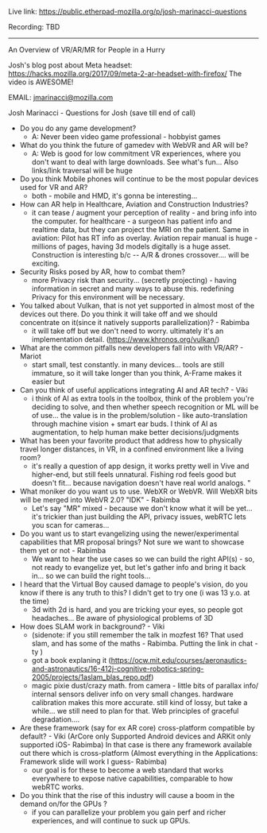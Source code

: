 Live link: https://public.etherpad-mozilla.org/p/josh-marinacci-questions

Recording: TBD

----------------------------------------------------------------------------------

An Overview of VR/AR/MR for People in a Hurry

Josh's blog post about Meta headset: https://hacks.mozilla.org/2017/09/meta-2-ar-headset-with-firefox/
The video is AWESOME! 

EMAIL: jmarinacci@mozilla.com

Josh Marinacci - Questions for Josh (save till end of call)

- Do you do any game development?
  - A: Never been video game professional - hobbyist games
- What do you think the future of gamedev with WebVR and AR will be?
  - A: Web is good for low commitment VR experiences, where you don't want to deal with large downloads. See what's fun... Also links/link traversal will be huge
- Do you think Mobile phones will continue to be the most popular devices used for VR and AR?
  - both - mobile and HMD, it's gonna be interesting... 
- How can AR help in Healthcare, Aviation and Construction Industries?
  - it can tease / augment your perception of reality - and bring info into the computer. for healthcare - a surgeon has patient info and realtime data, but they can project the MRI on the patient. Same in aviation: Pilot has RT info as overlay. Aviation repair manual is huge - millions of pages, having 3d models digitally is a huge asset. Construction is interesting b/c -- A/R & drones crossover.... will be exciting. 
- Security Risks posed by AR, how to combat them?
  - more Privacy risk than security...  (secretly projecting) - having information in secret and many ways to abuse this. redefining Privacy for this environment will be necessary.
- You talked about Vulkan, that is not yet supported in almost most of the devices out there. Do you think it will take off and we should concentrate on it(since it natively supports parallelization)? - Rabimba
  - it will take off but we don't need to worry. ultimately it's an implementation detail. (https://www.khronos.org/vulkan/)
- What are the common pitfalls new developers fall into with VR/AR? - Mariot
  - start small, test constantly. in many devices... tools are still immature, so it will take longer than you think, A-Frame makes it easier but 
- Can you think of useful applications integrating AI and AR tech? - Viki
  - i think of AI as extra tools in the toolbox, think of the problem you're deciding to solve, and then whether speech recognition or ML will be of use... the value is in the problem/solution - like auto-translation through machine vision + smart ear buds. I think of AI as augmentation, to help human make better decisions/judgments
- What has been your favorite product that address how to physically travel longer distances, in VR, in a confined environment like a living room?
  - it's really a question of app design, it works pretty well in Vive and higher-end, but still feels unnatural. Fishing rod feels good but doesn't fit... because navigation doesn't have real world analogs. " 
- What moniker do you want us to use. WebXR or WebVR. Will WebXR bits will be merged into WebVR 2.0? "IDK" - Rabimba 
  - Let's say "MR" mixed - because we don't know what it will be yet... it's trickier than just building the API, privacy issues, webRTC lets you scan for cameras... 
- Do you want us to start evangelizing using the newer/experimental capabilities that MR proposal brings? Not sure we want to showcase them yet or not - Rabimba
  - We want to hear the use cases so we can build the right API(s) - so, not ready to evangelize yet, but let's gather info and bring it back in... so we can build the right tools...
- I heard that the Virtual Boy caused damage to people's vision, do you know if there is any truth to this? I didn't get to try one (i was 13 y.o. at the time)
  - 3d with 2d is hard, and you are tricking your eyes, so people got headaches... Be aware of physiological problems of 3D
- How does SLAM work in background? - Viki
  - (sidenote: if you still remember the talk in mozfest 16? That used slam, and has some of the maths - Rabimba. Putting the link in chat -ty )
  - got a book explaning it (https://ocw.mit.edu/courses/aeronautics-and-astronautics/16-412j-cognitive-robotics-spring-2005/projects/1aslam_blas_repo.pdf)
  - magic pixie dust/crazy math. from camera - little bits of parallax info/ internal sensors deliver info on very small changes. hardware calibration makes this more accurate. still kind of lossy, but take a while... we still need to plan for that. Web principles of graceful degradation.... 
- Are these framework (say for ex AR core) cross-platform compatible by default? - Viki (ArCore only Supported Android devices and ARKit only supported iOS- Rabimba) In that case is there any framework available out there which is cross-platform (Almost everything in the Applications: Framework slide will work I guess- Rabimba)
  - our goal is for these to become a web standard that works everywhere to expose native capabilities, comparable to how webRTC works. 
- Do you think that the rise of this industry will cause a boom in the demand on/for the GPUs ?
  - if you can parallelize your problem you gain perf and richer experiences, and will continue to suck up GPUs.  



